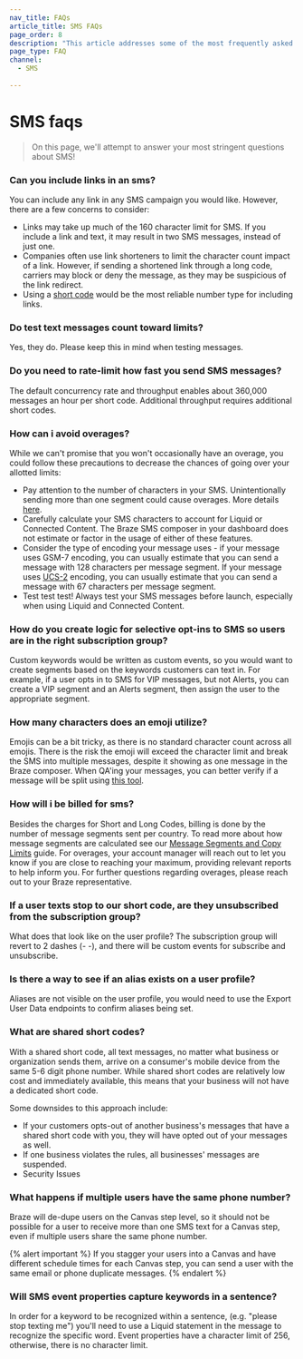 ```yaml
---
nav_title: FAQs
article_title: SMS FAQs
page_order: 8
description: "This article addresses some of the most frequently asked questions that arise when setting up SMS campaigns."
page_type: FAQ
channel:
  - SMS
  
---
```


# SMS faqs

> On this page, we'll attempt to answer your most stringent questions about SMS!

### Can you include links in an sms?

You can include any link in any SMS campaign you would like. However, there are a few concerns to consider:

- Links may take up much of the 160 character limit for SMS. If you include a link and text, it may result in two SMS messages, instead of just one.
- Companies often use link shorteners to limit the character count impact of a link. However, if sending a shortened link through a long code, carriers may block or deny the message, as they may be suspicious of the link redirect.
- Using a [short code]({{site.baseurl}}/user_guide/message_building_by_channel/sms/phone_numbers/short_and_long_codes/) would be the most reliable number type for including links.

### Do test text messages count toward limits?

Yes, they do. Please keep this in mind when testing messages.

### Do you need to rate-limit how fast you send SMS messages?

The default concurrency rate and throughput enables about 360,000 messages an hour per short code. Additional throughput requires additional short codes.

### How can i avoid overages?

While we can't promise that you won't occasionally have an overage, you could follow these precautions to decrease the chances of going over your allotted limits:

- Pay attention to the number of characters in your SMS. Unintentionally sending more than one segment could cause overages. More details [here]({{site.baseurl}}/user_guide/message_building_by_channel/sms/campaign/segments/#segment-breakdown).
- Carefully calculate your SMS characters to account for Liquid or Connected Content. The Braze SMS composer in your dashboard does not estimate or factor in the usage of either of these features.
- Consider the type of encoding your message uses - if your message uses GSM-7 encoding, you can usually estimate that you can send a message with 128 characters per message segment. If your message uses [UCS-2](https://en.wikipedia.org/wiki/Universal_Coded_Character_Set) encoding, you can usually estimate that you can send a message with 67 characters per message segment.
- Test test test! Always test your SMS messages before launch, especially when using Liquid and Connected Content.

### How do you create logic for selective opt-ins to SMS so users are in the right subscription group?

Custom keywords would be written as custom events, so you would want to create segments based on the keywords customers can text in. For example, if a user opts in to SMS for VIP messages, but not Alerts, you can create a VIP segment and an Alerts segment, then assign the user to the appropriate segment.

### How many characters does an emoji utilize?

Emojis can be a bit tricky, as there is no standard character count across all emojis. There is the risk the emoji will exceed the character limit and break the SMS into multiple messages, despite it showing as one message in the Braze composer. When QA'ing your messages, you can better verify if a message will be split using [this tool]({{site.baseurl}}/user_guide/message_building_by_channel/sms/campaign/segments/#segment-calculator).

### How will i be billed for sms?

Besides the charges for Short and Long Codes, billing is done by the number of message segments sent per country. To read more about how message segments are calculated see our [Message Segments and Copy Limits]({{site.baseurl}}/user_guide/message_building_by_channel/sms/campaign/segments/#segment-breakdown) guide. 
For overages, your account manager will reach out to let you know if you are close to reaching your maximum, providing relevant reports to help inform you. For further questions regarding overages, please reach out to your Braze representative.

### If a user texts stop to our short code, are they unsubscribed from the subscription group?

What does that look like on the user profile? The subscription group will revert to 2 dashes (- -), and there will be custom events for subscribe and unsubscribe.

### Is there a way to see if an alias exists on a user profile?

Aliases are not visible on the user profile, you would need to use the Export User Data endpoints to confirm aliases being set.

### What are shared short codes?

With a shared short code, all text messages, no matter what business or organization sends them, arrive on a consumer's mobile device from the same 5-6 digit phone number. While shared short codes are relatively low cost and immediately available, this means that your business will not have a dedicated short code.

Some downsides to this approach include:

- If your customers opts-out of another business's messages that have a shared short code with you, they will have opted out of your messages as well.
- If one business violates the rules, all businesses' messages are suspended.
- Security Issues

### What happens if multiple users have the same phone number?

Braze will de-dupe users on the Canvas step level, so it should not be possible for a user to receive more than one SMS text for a Canvas step, even if multiple users share the same phone number.

{% alert important %} If you stagger your users into a Canvas and have different schedule times for each Canvas step, you can send a user with the same email or phone duplicate messages. {% endalert %}

### Will SMS event properties capture keywords in a sentence?

In order for a keyword to be recognized within a sentence, (e.g. "please stop texting me") you'll need to use a Liquid statement in the message to recognize the specific word. Event properties have a character limit of 256, otherwise, there is no character limit.

